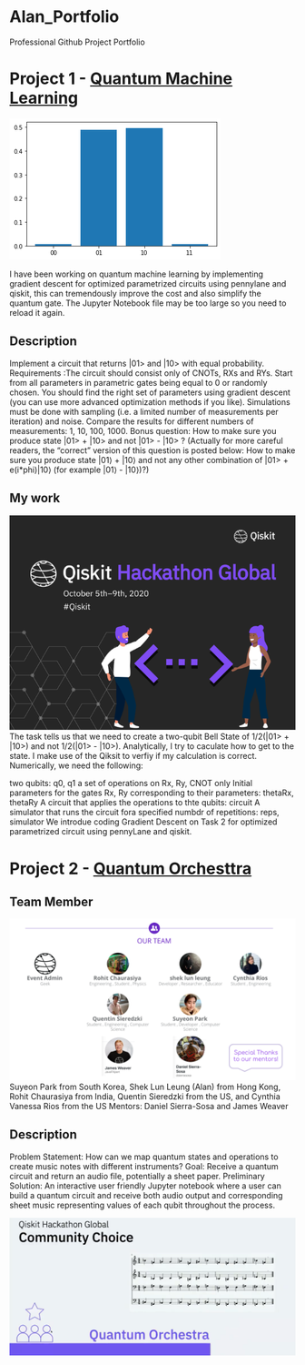 # Alan_Portfolio
Professional Github Project Portfolio

# Project 1 - [Quantum Machine Learning](https://github.com/alanspace/quantum-machine-learning)
![](https://github.com/alanspace/Alan_Portfolio/blob/main/images/%E4%B8%8B%E8%BC%89.png)

I have been working on quantum machine learning by implementing gradient descent 
for optimized parametrized circuits using pennylane and qiskit, 
this can tremendously improve the cost and also simplify the quantum gate. 
The Jupyter Notebook file may be too large so you need to reload it again.

## Description
Implement a circuit that returns |01> and |10> with equal probability. Requirements :The circuit should consist only of CNOTs, RXs and RYs. Start from all parameters in parametric gates being equal to 0 or randomly chosen. You should find the right set of parameters using gradient descent (you can use more advanced optimization methods if you like). Simulations must be done with sampling (i.e. a limited number of measurements per iteration) and noise. Compare the results for different numbers of measurements: 1, 10, 100, 1000. Bonus question: How to make sure you produce state |01> + |10> and not |01> - |10> ? (Actually for more careful readers, the “correct” version of this question is posted below: How to make sure you produce state |01⟩ + |10⟩ and not any other combination of |01> + e(i*phi)|10⟩ (for example |01⟩ - |10⟩)?)

## My work
![](https://github.com/alanspace/Alan_Portfolio/blob/main/images/header.png)
The task tells us that we need to create a two-qubit Bell State of 1/2(|01> + |10>) and not 1/2(|01> - |10>).
Analytically, I try to caculate how to get to the state. I make use of the Qiksit to verfiy if my calculation is correct.
Numerically, we need the following:

two qubits: q0, q1
a set of operations on Rx, Ry, CNOT only
Initial parameters for the gates Rx, Ry corresponding to their parameters: thetaRx, thetaRy
A circuit that applies the operations to thte qubits: circuit
A simulator that runs the circuit fora specified numbdr of repetitions: reps, simulator
We introdue coding Gradient Descent on Task 2 for optimized parametrized circuit using pennyLane and qiskit.

# Project 2 - [Quantum Orchesttra](https://github.com/CynthiaRios/quantum_orchestra)

## Team Member
![](https://github.com/alanspace/Alan_Portfolio/blob/main/images/team.png)
Suyeon Park from South Korea, Shek Lun Leung (Alan) from Hong Kong, Rohit Chaurasiya from India, Quentin Sieredzki from the US, and Cynthia Vanessa Rios from the US Mentors: Daniel Sierra-Sosa and James Weaver

## Description
Problem Statement: How can we map quantum states and operations to create music notes with different instruments? Goal: Receive a quantum circuit and return an audio file, potentially a sheet paper. Preliminary Solution: An interactive user friendly Jupyter notebook where a user can build a quantum circuit and receive both audio output and corresponding sheet music representing values of each qubit throughout the process.

![](https://github.com/alanspace/Alan_Portfolio/blob/main/images/recognition.png)
